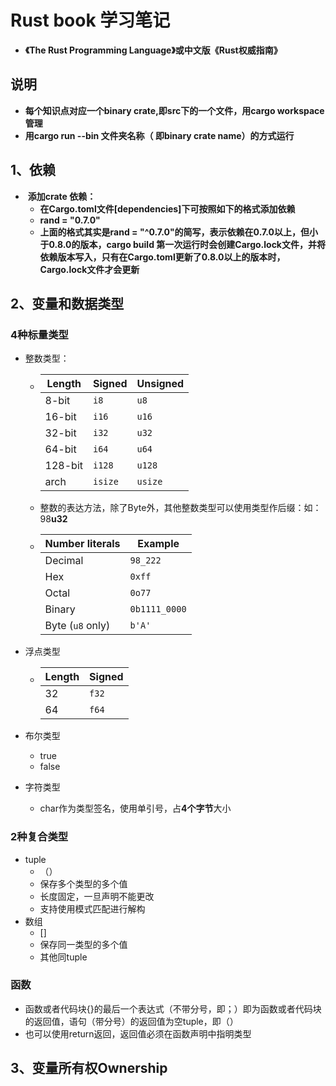 # Rust book 学习笔记

- **《The Rust Programming Language》或中文版《Rust权威指南》**

## 说明

- **每个知识点对应一个binary crate,即src下的一个文件，用cargo workspace管理**
- **用cargo run --bin 文件夹名称（ 即binary crate name）的方式运行**

## 1、依赖 

- ​	**添加crate 依赖：**
  - **在Cargo.toml文件[dependencies]下可按照如下的格式添加依赖**
  - **rand = "0.7.0"**
  - **上面的格式其实是rand = "^0.7.0"的简写，表示依赖在0.7.0以上，但小于0.8.0的版本，cargo build 第一次运行时会创建Cargo.lock文件，并将依赖版本写入，只有在Cargo.toml更新了0.8.0以上的版本时，Cargo.lock文件才会更新**



## 2、变量和数据类型

### 	4种标量类型

- 整数类型：

  - | Length  | Signed  | Unsigned |
    | ------- | ------- | -------- |
    | 8-bit   | `i8`    | `u8`     |
    | 16-bit  | `i16`   | `u16`    |
    | 32-bit  | `i32`   | `u32`    |
    | 64-bit  | `i64`   | `u64`    |
    | 128-bit | `i128`  | `u128`   |
    | arch    | `isize` | `usize`  |

  - 整数的表达方法，除了Byte外，其他整数类型可以使用类型作后缀：如：98**u32**

  - | Number literals  | Example       |
    | ---------------- | ------------- |
    | Decimal          | `98_222`      |
    | Hex              | `0xff`        |
    | Octal            | `0o77`        |
    | Binary           | `0b1111_0000` |
    | Byte (`u8` only) | `b'A'`        |

- 浮点类型

  - | Length | Signed |
    | ------ | ------ |
    | 32     | `f32`  |
    | 64     | `f64`  |

- 布尔类型

  - true
  - false

- 字符类型

  - char作为类型签名，使用单引号，占**4个字节**大小

### 2种复合类型

- tuple
  - （）
  - 保存多个类型的多个值
  - 长度固定，一旦声明不能更改
  - 支持使用模式匹配进行解构
- 数组
  - []
  - 保存同一类型的多个值
  - 其他同tuple

### 函数

- 函数或者代码块{}的最后一个表达式（不带分号，即；）即为函数或者代码块的返回值，语句（带分号）的返回值为空tuple，即（）
- 也可以使用return返回，返回值必须在函数声明中指明类型

## 3、变量所有权Ownership
